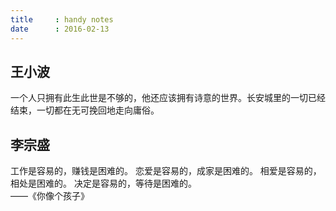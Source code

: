 ```yaml
---
title     : handy notes
date      : 2016-02-13
---
```



## 王小波
一个人只拥有此生此世是不够的，他还应该拥有诗意的世界。长安城里的一切已经结束，一切都在无可挽回地走向庸俗。


## 李宗盛
工作是容易的，赚钱是困难的。
恋爱是容易的，成家是困难的。
相爱是容易的，相处是困难的。
决定是容易的，等待是困难的。  
           ——《你像个孩子》

